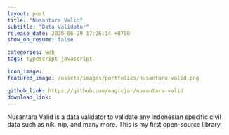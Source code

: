 ```yaml
---
layout: post
title: "Nusantara Valid"
subtitle: "Data Validator"
release_date: 2020-06-29 17:26:14 +0700
show_on_resume: false

categories: web
tags: typescript javascript

icon_image:
featured_image: /assets/images/portfolios/nusantara-valid.png

github_link: https://github.com/magicjar/nusantara-valid
download_link:
---
```

Nusantara Valid is a data validator to validate any Indonesian specific civil data such as nik, nip, and many more. This is my first open-source library.